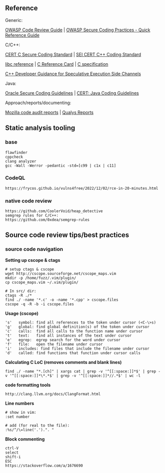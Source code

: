 
## Reference

 Generic:

 [OWASP Code Review Guide](https://www.owasp.org/index.php/OWASP_Code_Review_Guide_Table_of_Contents) | [OWASP Secure Coding Practices - Quick Reference Guide](https://www.owasp.org/index.php/OWASP_Secure_Coding_Practices_-_Quick_Reference_Guide)

 C/C++: 
 
 [CERT C Secure Coding Standard](https://www.securecoding.cert.org/confluence/display/c/SEI+CERT+C+Coding+Standard) | [SEI CERT C++ Coding Standard](https://www.securecoding.cert.org/confluence/pages/viewpage.action?pageId=637)

 [libc reference](../res/thirdparty/libc-reference.pdf) | [C Reference Card](../res/thirdparty/c-ref-card.pdf) | [C specification](../res/thirdparty/c-specification.pdf)

 [C++ Developer Guidance for Speculative Execution Side Channels](https://docs.microsoft.com/en-us/cpp/security/developer-guidance-speculative-execution)

 Java:

 [Oracle Secure Coding Guidelines](http://www.oracle.com/technetwork/java/seccodeguide-139067.html) | [CERT: Java Coding Guidelines](https://www.securecoding.cert.org/confluence/display/java/Java+Coding+Guidelines)

 Approach/reports/documenting:

 [Mozilla code audit reports](https://wiki.mozilla.org/MOSS/Secure_Open_Source/Completed) | [Qualys Reports](https://www.qualys.com/research/security-advisories/)

## Static analysis tooling

### base

```
flawfinder
cppcheck
clang analyzer
gcc -Wall -Werror -pedantic -std=[c99 | c1x | c11]
```

### CodeQL

    https://frycos.github.io/vulns4free/2022/12/02/rce-in-20-minutes.html

### native code review

```
https://github.com/CoolerVoid/heap_detective
semgrep rules for C/C++:
https://github.com/0xdea/semgrep-rules
```

## Source code review tips/best practices

### source code navigation

**Setting up cscope & ctags**

```
# setup ctags & cscope
wget http://cscope.sourceforge.net/cscope_maps.vim
mkdir -p /home/fuzz/.vim/plugin/
cp cscope_maps.vim ~/.vim/plugin/

# In src/ dir:
ctags -R ./*
find ./ -name '*.c' -o -name '*.cpp' > cscope.files
cscope -q -R -b -i cscope.files
```

**Usage (cscope)**

```
's'   symbol: find all references to the token under cursor (<C-\>s)
'g'   global: find global definition(s) of the token under cursor
'c'   calls:  find all calls to the function name under cursor
't'   text:   find all instances of the text under cursor
'e'   egrep:  egrep search for the word under cursor
'f'   file:   open the filename under cursor
'i'   includes: find files that include the filename under cursor
'd'   called: find functions that function under cursor calls
```

**Calculating C LoC (removes comments and blank lines)**

    find ./ -name "*.[ch]" | xargs cat | grep -v '^[[:space:]]*$' | grep -v '^[[:space:]]*\*.*$' | grep -v '^[[:space:]]*//.*$' | wc -l

**code formatting tools**

    http://clang.llvm.org/docs/ClangFormat.html

**Line numbers**

```
# show in vim:
:set number

# add (for real to the file):
:%s/^/\=line('.').". "
```

**Block commenting**

    ctrl-V
    select
    shift-i
    ESC
    https://stackoverflow.com/a/1676690
